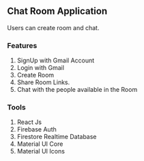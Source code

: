 ## Chat Room Application

Users can create room and chat.

### Features

1. SignUp with Gmail Account
2. Login with Gmail
3. Create Room
4. Share Room Links.
5. Chat with the people available in the Room

### Tools

1. React Js
2. Firebase Auth
3. Firestore Realtime Database
4. Material UI Core
5. Material UI Icons
